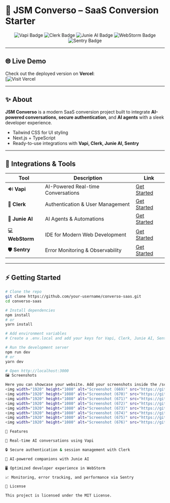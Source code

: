 # 🚀 JSM Converso – SaaS Conversion Starter

<p align="center">
  <img src="https://img.shields.io/badge/Vapi-AI%20Conversations-blue?style=for-the-badge" alt="Vapi Badge"/>
  <img src="https://img.shields.io/badge/Clerk-Authentication-green?style=for-the-badge" alt="Clerk Badge"/>
  <img src="https://img.shields.io/badge/Junie%20AI-Intelligent%20Agents-purple?style=for-the-badge" alt="Junie AI Badge"/>
  <img src="https://img.shields.io/badge/WebStorm-IDE-yellow?style=for-the-badge" alt="WebStorm Badge"/>
  <img src="https://img.shields.io/badge/Sentry-Monitoring-red?style=for-the-badge" alt="Sentry Badge"/>
</p>

---
## 🌐 Live Demo

Check out the deployed version on **Vercel**:  
[![Visit Vercel](jsm-saas-etwx-ps6q811f6-natan-muletas-projects.vercel.app)

---

## ✨ About

**JSM Converso** is a modern SaaS conversion project built to integrate **AI-powered conversations**, **secure authentication**, and **AI agents** with a sleek developer experience.

- Tailwind CSS for UI styling  
- Next.js + TypeScript  
- Ready-to-use integrations with **Vapi, Clerk, Junie AI, Sentry**  

---

## 🔗 Integrations & Tools

| Tool | Description | Link |
|------|------------|------|
| 🔊 **Vapi** | AI-Powered Real-time Conversations | [Get Started](https://jsm.dev/converso-vapi) 
| 🔐 **Clerk** | Authentication & User Management | [Get Started](https://jsm.dev/converso-clerk) |
| 🤖 **Junie AI** | AI Agents & Automations | [Get Started](https://jsm.dev/converso-junie) |
| 💻 **WebStorm** | IDE for Modern Web Development | [Get Started](https://jsm.dev/converso-webstorm) |
| 🛡️ **Sentry** | Error Monitoring & Observability | [Get Started](https://jsm.dev/converso-sentry) |

---



## ⚡ Getting Started

```bash
# Clone the repo
git clone https://github.com/your-username/converso-saas.git
cd converso-saas

# Install dependencies
npm install
# or
yarn install

# Add environment variables
# Create a .env.local and add your keys for Vapi, Clerk, Junie AI, Sentry

# Run the development server
npm run dev
# or
yarn dev

# Open http://localhost:3000
🖼️ Screenshots

Here you can showcase your website. Add your screenshots inside the /screenshots folder and reference them here:
<img width="1920" height="1080" alt="Screenshot (669)" src="https://github.com/user-attachments/assets/994c6391-361c-4f21-ba73-d86a362503e9" />
<img width="1920" height="1080" alt="Screenshot (670)" src="https://github.com/user-attachments/assets/84b6db59-6944-4267-bad6-12f362fe02da" />
<img width="1920" height="1080" alt="Screenshot (671)" src="https://github.com/user-attachments/assets/8ad5bbef-20ec-41a8-8c9f-4142bd21838e" />
<img width="1920" height="1080" alt="Screenshot (672)" src="https://github.com/user-attachments/assets/56247952-bc3f-49ee-bc26-87817198e682" />
<img width="1920" height="1080" alt="Screenshot (673)" src="https://github.com/user-attachments/assets/9f6a4e71-6a77-4d09-9bea-4d0f916f0c68" />
<img width="1920" height="1080" alt="Screenshot (674)" src="https://github.com/user-attachments/assets/c0f3385a-6cc2-4e9c-9c23-4ca96b03d195" />
<img width="1920" height="1080" alt="Screenshot (675)" src="https://github.com/user-attachments/assets/09c00d79-0e4b-44f2-afbc-df5e435caf9c" />
<img width="1920" height="1080" alt="Screenshot (676)" src="https://github.com/user-attachments/assets/bb53f369-5a17-4a7c-a728-88eb617643d5" />

🎯 Features

🎤 Real-time AI conversations using Vapi

🔒 Secure authentication & session management with Clerk

🤖 AI-powered companions with Junie AI

🖥️ Optimized developer experience in WebStorm

📈 Monitoring, error tracking, and performance via Sentry

📜 License

This project is licensed under the MIT License.
